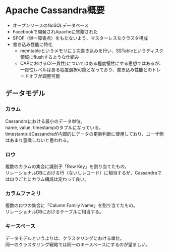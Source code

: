 # Apache Cassandra概要

- オープンソースのNoSQLデータベース
- Facebookで開発されApacheに寄贈された
- SPOF（単一障害点）をもたないよう、マスターレスなクラスタ構成
- 書き込み性能に特化
  - memtableというメモリに１次書き込みを行い、SSTableというディスク領域にflushするような仕組み
  - CAPにおけるC(一貫性)についてはある程度犠牲にする思想ではあるが、一貫性レベルはある程度選択可能となっており、書き込み性能とのトレードオフが調整可能


## データモデル
### カラム
Cassandraにおける最小のデータ単位。  
name, value, timestampのタプルになっている。  
timestampはCassandraが内部的にデータの更新判断に使用しており、ユーザ側はあまり意識しないと思われる。  

### ロウ
複数のカラムの集合に識別子「Row Key」を割り当てたもの。  
リレーショナルDBにおける行（ないしレコード）に相当するが、Cassandraではロウごとにカラム構成は変わって良い。  

### カラムファミリ
複数のロウの集合に「Calumn Family Name」を割り当てたもの。  
リレーショナルDBにおけるテーブルに相当する。  

### キースペース
データモデルというよりは、クラスタリングにおける単位。  
同一のクラスタリング戦略では同一のキースペースにするのが望ましい。  



